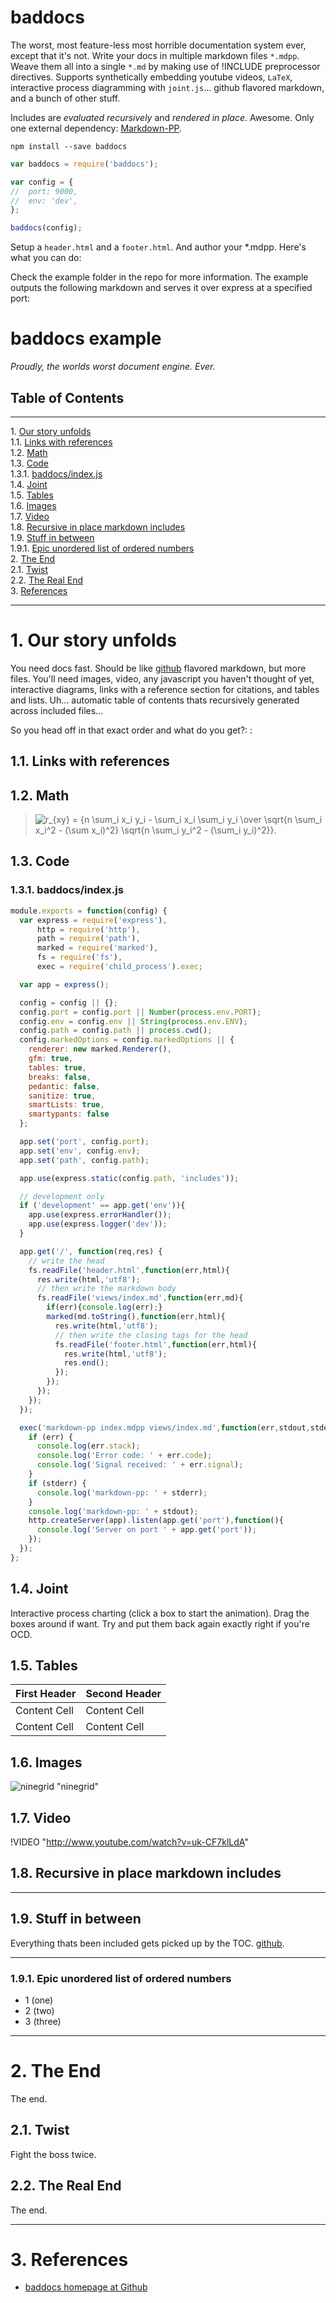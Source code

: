 baddocs
=======

The worst, most feature-less most horrible documentation system ever, except
that it's not.  Write your docs in multiple markdown files `*.mdpp`.  Weave 
them all into a single `*.md` by making use of !INCLUDE preprocessor directives.
Supports synthetically embedding youtube videos, `LaTeX`, interactive process 
diagramming with `joint.js`... github flavored markdown, and a bunch of other
stuff.

Includes are *evaluated recursively* and *rendered in place*.  Awesome. Only one
external dependency: [Markdown-PP](http://github.com/jreese/markdown-pp).

```shell
npm install --save baddocs
```

```javascript
var baddocs = require('baddocs');

var config = {
//  port: 9000,
//  env: 'dev',
};

baddocs(config);
```

Setup a `header.html` and a `footer.html`.  And author your *.mdpp.  Here's what
you can do:

Check the example folder in the repo for more information. The example outputs
the following markdown and serves it over express at a specified port:


baddocs example
=============

_Proudly, the worlds worst document engine. Ever._

Table of Contents
-----------------
- - - -

1\.  [Our story unfolds](#ourstoryunfolds)  
1.1\.  [Links with references](#linkswithreferences)  
1.2\.  [Math](#math)  
1.3\.  [Code](#code)  
1.3.1\.  [baddocs/index.js](#baddocs/index.js)  
1.4\.  [Joint](#joint)  
1.5\.  [Tables](#tables)  
1.6\.  [Images](#images)  
1.7\.  [Video](#video)  
1.8\.  [Recursive in place markdown includes](#recursiveinplacemarkdownincludes)  
1.9\.  [Stuff in between](#stuffinbetween)  
1.9.1\.  [Epic unordered list of ordered numbers](#epicunorderedlistoforderednumbers)  
2\.  [The End](#theend)  
2.1\.  [Twist](#twist)  
2.2\.  [The Real End](#therealend)  
3\.  [References](#references)  

- - - -

<a name="ourstoryunfolds"></a>

# 1\. Our story unfolds

You need docs fast. Should be like [github] flavored markdown, but more files.
You'll need images, video, any javascript you haven't thought of yet, 
interactive diagrams, links with a reference section for citations, and tables
and lists.  Uh... automatic table of contents thats recursively generated across
included files...

So you head off in that exact order and what do you get?:
:
<a name="linkswithreferences"></a>

## 1.1\. Links with references

[github]: http://www.github.com/ninegrid/baddocs "baddocs homepage at Github"


<a name="math"></a>

## 1.2\. Math

> ![r_{xy} = {n \sum_i x_i y_i - \sum_i x_i \sum_i y_i \over \sqrt{n \sum_i x_i^2 - (\sum x_i)^2} \sqrt{n \sum_i y_i^2 - (\sum_i y_i)^2}}.](http://quicklatex.com/cache3/ql_615737858134b280b9a8b4c29553ad15_l3.png "r_{xy} = {n \sum_i x_i y_i - \sum_i x_i \sum_i y_i \over \sqrt{n \sum_i x_i^2 - (\sum x_i)^2} \sqrt{n \sum_i y_i^2 - (\sum_i y_i)^2}}.")


<a name="code"></a>

## 1.3\. Code

<a name="baddocs/index.js"></a>

### 1.3.1\. baddocs/index.js
```javascript
module.exports = function(config) {
  var express = require('express'),
      http = require('http'),
      path = require('path'),
      marked = require('marked'),
      fs = require('fs'),
      exec = require('child_process').exec;

  var app = express();

  config = config || {};
  config.port = config.port || Number(process.env.PORT);
  config.env = config.env || String(process.env.ENV);
  config.path = config.path || process.cwd();
  config.markedOptions = config.markedOptions || {
    renderer: new marked.Renderer(),
    gfm: true,
    tables: true,
    breaks: false,
    pedantic: false,
    sanitize: true,
    smartLists: true,
    smartypants: false
  };

  app.set('port', config.port);
  app.set('env', config.env);
  app.set('path', config.path);

  app.use(express.static(config.path, 'includes'));

  // development only
  if ('development' == app.get('env')){
    app.use(express.errorHandler());
    app.use(express.logger('dev'));
  }

  app.get('/', function(req,res) {
    // write the head
    fs.readFile('header.html',function(err,html){
      res.write(html,'utf8');
      // then write the markdown body
      fs.readFile('views/index.md',function(err,md){
        if(err){console.log(err);}
        marked(md.toString(),function(err,html){
          res.write(html,'utf8');
          // then write the closing tags for the head
          fs.readFile('footer.html',function(err,html){
            res.write(html,'utf8');
            res.end();
          });
        });
      });
    });
  });

  exec('markdown-pp index.mdpp views/index.md',function(err,stdout,stderr){
    if (err) {
      console.log(err.stack);
      console.log('Error code: ' + err.code);
      console.log('Signal received: ' + err.signal);
    }
    if (stderr) {
      console.log('markdown-pp: ' + stderr);
    }
    console.log('markdown-pp: ' + stdout);
    http.createServer(app).listen(app.get('port'),function(){
      console.log('Server on port ' + app.get('port'));
    });
  });
};
```

<a name="joint"></a>

## 1.4\. Joint

Interactive process charting (click a box to start the animation). Drag the
boxes around if want.  Try and put them back again exactly right if you're OCD.

<style>
  #basic{
    display: inline-block;
    border: 1px solid gray;
  }
</style>

<div id="basic-joint">
</div>


<script src="https://raw.githubusercontent.com/ninegrid/baddocs/master/example/joints/basic.js">
</script>

<a name="tables"></a>

## 1.5\. Tables

First Header  | Second Header
------------- | -------------
Content Cell  | Content Cell
Content Cell  | Content Cell

<a name="images"></a>

## 1.6\. Images

![ninegrid](https://avatars.githubusercontent.com/u/512206?s=460) "ninegrid"

<a name="video"></a>

## 1.7\. Video

!VIDEO "http://www.youtube.com/watch?v=uk-CF7klLdA"

<a name="recursiveinplacemarkdownincludes"></a>

## 1.8\. Recursive in place markdown includes

- - - -

<a name="stuffinbetween"></a>

## 1.9\. Stuff in between

Everything thats been included gets picked up by the TOC. [github].

- - - -


<a name="epicunorderedlistoforderednumbers"></a>

### 1.9.1\. Epic unordered list of ordered numbers
  * 1 (one)
  * 2 (two)
  * 3 (three)

- - - -

<a name="theend"></a>

# 2\. The End

The end.

<a name="twist"></a>

## 2.1\. Twist

Fight the boss twice.

<a name="therealend"></a>

## 2.2\. The Real End

The end.

- - - -

<a name="references"></a>

# 3\. References

*	[baddocs homepage at Github][github]
